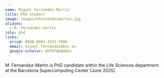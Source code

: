 ```yaml
---
name: Miguel Fernandez-Martin
title: PhD Student
image: images/mfernandezmartin.jpg
aliases:
  - M. Fernandez-martin
role: phd
links:
  orcid: 0000-0003-3231-7806
  email: miguel.fernandez@bsc.es
  google-scholar: 6mf07WUAAAAJ
---
```


M. Fernandez-Martin is PhD candidate within the Life Sciences department at the Barcelona Supercomputing Center (June 2025).
